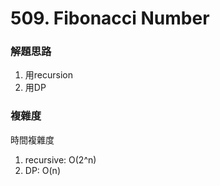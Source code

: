 # 509. Fibonacci Number
### 解題思路
1. 用recursion
2. 用DP
### 複雜度
時間複雜度
1. recursive: O(2^n)
2. DP: O(n)
